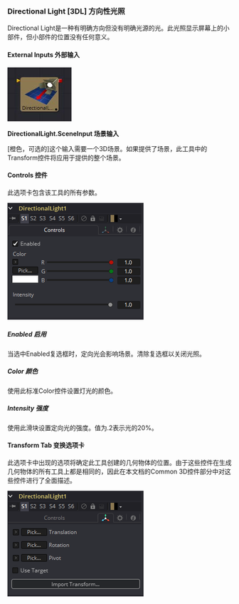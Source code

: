 ### Directional Light [3DL] 方向性光照

Directional Light是一种有明确方向但没有明确光源的光。此光照显示屏幕上的小部件，但小部件的位置没有任何意义。

#### External Inputs 外部输入

 ![3DL_tile](images/3DL_tile.jpg)

**DirectionalLight.SceneInput 场景输入** 

[橙色，可选的]这个输入需要一个3D场景。如果提供了场景，此工具中的Transform控件将应用于提供的整个场景。

#### Controls 控件

此选项卡包含该工具的所有参数。

![3DL_Controls](images/3DL_Controls.png)

##### Enabled 启用

当选中Enabled复选框时，定向光会影响场景。清除复选框以关闭光照。

##### Color 颜色

使用此标准Color控件设置灯光的颜色。

##### Intensity 强度

使用此滑块设置定向光的强度。值为.2表示光的20%。

#### Transform Tab 变换选项卡

此选项卡中出现的选项将确定此工具创建的几何物体的位置。由于这些控件在生成几何物体的所有工具上都是相同的，因此在本文档的Common 3D控件部分中对这些控件进行了全面描述。

![3DL_Transform](images/3DL_Transform.png)

